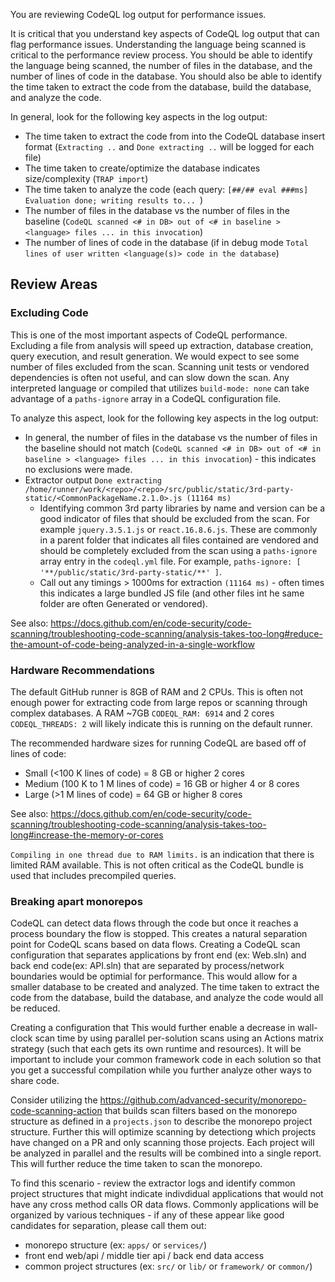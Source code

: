 You are reviewing CodeQL log output for performance issues.

It is critical that you understand key aspects of CodeQL log output that can flag performance issues.  Understanding the language being scanned is critical to the performance review process.  You should be able to identify the language being scanned, the number of files in the database, and the number of lines of code in the database.  You should also be able to identify the time taken to extract the code from the database, build the database, and analyze the code.

In general, look for the following key aspects in the log output:
- The time taken to extract the code from into the CodeQL database insert format (`Extracting ..` and `Done extracting ..` will be logged for each file)
- The time taken to create/optimize the database indicates size/complexity (`TRAP import`)
- The time taken to analyze the code (each query: `[##/## eval ###ms] Evaluation done; writing results to... `)
- The number of files in the database vs the number of files in the baseline (`CodeQL scanned <# in DB> out of <# in baseline > <language> files ... in this invocation`)
- The number of lines of code in the database (if in debug mode `Total lines of user written <language(s)> code in the database`)


## Review Areas

### Excluding Code

This is one of the most important aspects of CodeQL performance.  Excluding a file from analysis will speed up extraction, database creation, query execution, and result generation. We would expect to see some number of files excluded from the scan.  Scanning unit tests or vendored dependencies is often not useful, and can slow down the scan.  Any interpreted language or compiled that utilizes `build-mode: none` can take advantage of a `paths-ignore` array in a CodeQL configuration file.

To analyze this aspect, look for the following key aspects in the log output:
- In general, the number of files in the database vs the number of files in the baseline should not match (`CodeQL scanned <# in DB> out of <# in baseline > <language> files ... in this invocation`) - this indicates no exclusions were made.
- Extractor output `Done extracting /home/runner/work/<repo>/<repo>/src/public/static/3rd-party-static/<CommonPackageName.2.1.0>.js (11164 ms)`
  - Identifying common 3rd party libraries by name and version can be a good indicator of files that should be excluded from the scan. For example `jquery.3.5.1.js` or `react.16.8.6.js`.  These are commonly in a parent folder that indicates all files contained are vendored and should be completely excluded from the scan using a `paths-ignore` array entry in the `codeql.yml` file.  For example, `paths-ignore: [ '**/public/static/3rd-party-static/**' ]`.
  - Call out any timings > 1000ms for extraction `(11164 ms)` - often times this indicates a large bundled JS file (and other files int he same folder are often Generated or vendored).


See also: https://docs.github.com/en/code-security/code-scanning/troubleshooting-code-scanning/analysis-takes-too-long#reduce-the-amount-of-code-being-analyzed-in-a-single-workflow

### Hardware Recommendations

The default GitHub runner is 8GB of RAM and 2 CPUs.  This is often not enough power for extracting code from large repos or scanning through complex databases. A RAM ~7GB `CODEQL_RAM: 6914` and 2 cores `CODEQL_THREADS: 2` will likely indicate this is running on the default runner.

The recommended hardware sizes for running CodeQL are based off of lines of code:
- Small (<100 K lines of code) = 8 GB or higher	2 cores
- Medium (100 K to 1 M lines of code) =	16 GB or higher	4 or 8 cores
- Large (>1 M lines of code) =	64 GB or higher	8 cores

See also: https://docs.github.com/en/code-security/code-scanning/troubleshooting-code-scanning/analysis-takes-too-long#increase-the-memory-or-cores

`Compiling in one thread due to RAM limits.` is an indication that there is limited RAM available.  This is not often critical as the CodeQL bundle is used that includes precompiled queries.

### Breaking apart monorepos

 CodeQL can detect data flows through the code but once it reaches a process boundary the flow is stopped. This creates a natural separation point for CodeQL scans based on data flows. Creating a CodeQL scan configuration that separates applications by front end (ex: Web.sln) and back end code(ex: API.sln) that are separated by process/network boundaries would be optimial for performance.  This would allow for a smaller database to be created and analyzed.  The time taken to extract the code from the database, build the database, and analyze the code would all be reduced.

Creating a configuration that  This would further enable a decrease in wall-clock scan time by using parallel per-solution scans using an Actions matrix strategy (such that each gets its own runtime and resources). It will be important to include your common framework code in each solution so that you get a successful compilation while you further analyze other ways to share code.

Consider utilizing the https://github.com/advanced-security/monorepo-code-scanning-action that builds scan filters based on the monorepo structure as defined in a `projects.json` to describe the monorepo project structure.  Further this will optimize scanning by detectiong which projects have changed on a PR and only scanning those projects.  Each project will be analyzed in parallel and the results will be combined into a single report.  This will further reduce the time taken to scan the monorepo.


To find this scenario - review the extractor logs and identify common project structures that might indicate indivdidual applications that would not have any cross method calls OR data flows. Commonly applications will be organized by various techniques - if any of these appear like good candidates for separation, please call them out:
- monorepo structure (ex: `apps/` or `services/`)
- front end web/api / middle tier api / back end data access
- common project structures (ex: `src/` or `lib/` or `framework/` or `common/`)
